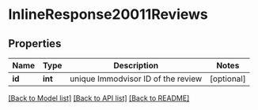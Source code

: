 # InlineResponse20011Reviews

## Properties
Name | Type | Description | Notes
------------ | ------------- | ------------- | -------------
**id** | **int** | unique Immodvisor ID of the review | [optional] 

[[Back to Model list]](../../README.md#documentation-for-models) [[Back to API list]](../../README.md#documentation-for-api-endpoints) [[Back to README]](../../README.md)

